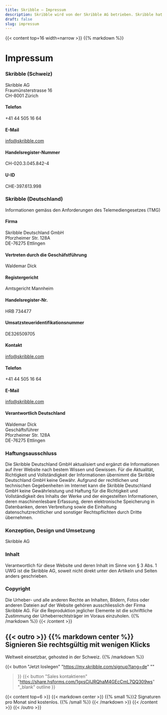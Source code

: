 ```yaml
---
title: Skribble – Impressum
description: Skribble wird von der Skribble AG betrieben. Skribble hat es sich zum Ziel gesetzt Vertragsprozesse zu digitalisieren. Seit der Gründung 2018 arbeitet ein wachsendes Team von Trust Shapern auf diese Zukunft hin.
draft: false
slug: impressum
---
```


{{< content top=16 width=narrow >}}
{{% markdown %}}
# Impressum

### Skribble (Schweiz)
Skribble AG<br>
Fraumünsterstrasse 16<br>
CH-8001 Zürich

#### Telefon
+41 44 505 16 64

#### E-Mail
[info@skribble.com](mailto:info@skribble.com "info@skribble.com")

#### Handelsregister-Nummer
CH-020.3.045.842-4

#### U-ID
CHE-397.613.998


### Skribble (Deutschland)
Informationen gemäss den Anforderungen des Telemediengesetzes (TMG)

#### Firma
Skribble Deutschland GmbH<br>
Pforzheimer Str. 128A<br>
DE-76275 Ettlingen

#### Vertreten durch die Geschäfstführung
Waldemar Dick<br>

#### Registergericht
Amtsgericht Mannheim<br>

#### Handelsregister-Nr.
HRB 734477<br>

#### Umsatzsteueridentifikationsnummer
DE326509705<br>

#### Kontakt
[info@skribble.com](mailto:info@skribble.com "info@skribble.com")

#### Telefon
+41 44 505 16 64

#### E-Mail
[info@skribble.com](mailto:info@skribble.com "info@skribble.com")

#### Verantwortlich Deutschland
Waldemar Dick<br>
Geschäftsführer<br>
Pforzheimer Str. 128A<br>
DE-76275 Ettlingen

### Haftungsausschluss
Die Skribble Deutschland GmbH aktualisiert und ergänzt die Informationen auf ihrer Website nach bestem Wissen und Gewissen. Für die Aktualität, Richtigkeit und Vollständigkeit der Informationen übernimmt die Skribble Deutschland GmbH keine Gewähr. Aufgrund der rechtlichen und technischen Gegebenheiten im Internet kann die Skribble Deutschland GmbH keine Gewährleistung und Haftung für die Richtigkeit und Vollständigkeit des Inhalts der Werke und der eingestellten Informationen, deren maschinenlesbare Erfassung, deren elektronische Speicherung in Datenbanken, deren Verbreitung sowie die Einhaltung datenschutzrechtlicher und sonstiger Rechtspflichten durch Dritte übernehmen.

### Konzeption, Design und Umsetzung
Skribble AG

### Inhalt
Verantwortlich für diese Website und deren Inhalt im Sinne von § 3 Abs. 1 UWG ist die Skribble AG, soweit nicht direkt unter den Artikeln und Seiten anders geschrieben.

### Copyright
Die Urheber- und alle anderen Rechte an Inhalten, Bildern, Fotos oder anderen Dateien auf der Website gehören ausschliesslich der Firma Skribble AG. Für die Reproduktion jeglicher Elemente ist die schriftliche Zustimmung der Urheberrechtsträger im Voraus einzuholen.
{{% /markdown %}}
{{< /content >}}

[//]: # (--------------------------------------------------------------------------------------------------------------)

{{< outro >}}
{{% markdown center %}}
Signieren Sie rechtsgültig 
mit wenigen Klicks
---
Weltweit einsetzbar, gehosted in der Schweiz.
{{% /markdown %}}

{{< button
  "Jetzt loslegen"
  "https://my.skribble.com/signup?lang=de"
  ""
>}}
{{< button
  "Sales kontaktieren"
  "https://share.hsforms.com/1gxsCjIJRQhaM4GEcCmL7QQ309ws"
  "_blank"
  outline
>}}

{{< content top=6 >}}
{{< markdown center >}}
{{% small %}}2 Signaturen pro Monat sind kostenlos.
{{% /small %}} 
{{< /markdown >}}
{{< /content >}}
{{< /outro >}}
